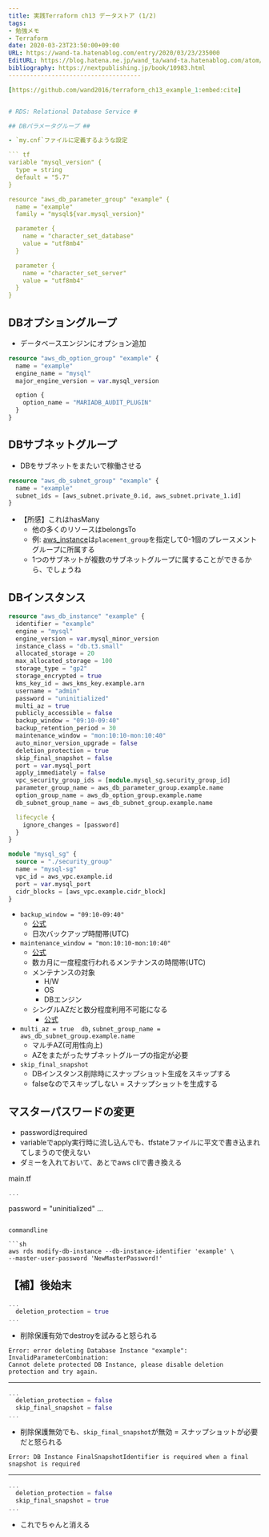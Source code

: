 ```yaml
---
title: 実践Terraform ch13 データストア (1/2)
tags:
- 勉強メモ
- Terraform
date: 2020-03-23T23:50:00+09:00
URL: https://wand-ta.hatenablog.com/entry/2020/03/23/235000
EditURL: https://blog.hatena.ne.jp/wand_ta/wand-ta.hatenablog.com/atom/entry/26006613539604178
bibliography: https://nextpublishing.jp/book/10983.html
-------------------------------------

[https://github.com/wand2016/terraform_ch13_example_1:embed:cite]


# RDS: Relational Database Service #

## DBパラメータグループ ##

- `my.cnf`ファイルに定義するような設定

``` tf
variable "mysql_version" {
  type = string
  default = "5.7"
}

resource "aws_db_parameter_group" "example" {
  name = "example"
  family = "mysql${var.mysql_version}"

  parameter {
    name = "character_set_database"
    value = "utf8mb4"
  }

  parameter {
    name = "character_set_server"
    value = "utf8mb4"
  }
}
```


## DBオプショングループ ##

- データベースエンジンにオプション追加


``` tf
resource "aws_db_option_group" "example" {
  name = "example"
  engine_name = "mysql"
  major_engine_version = var.mysql_version

  option {
    option_name = "MARIADB_AUDIT_PLUGIN"
  }
}
```

## DBサブネットグループ ##

- DBをサブネットをまたいで稼働させる

``` tf
resource "aws_db_subnet_group" "example" {
  name = "example"
  subnet_ids = [aws_subnet.private_0.id, aws_subnet.private_1.id]
}
```

- 【所感】これはhasMany
    - 他の多くのリソースはbelongsTo
    - 例: [aws_instance](https://www.terraform.io/docs/providers/aws/r/instance.html)は`placement_group`を指定して0-1個のプレースメントグループに所属する
    - 1つのサブネットが複数のサブネットグループに属することができるから、でしょうね



## DBインスタンス ##

``` tf
resource "aws_db_instance" "example" {
  identifier = "example"
  engine = "mysql"
  engine_version = var.mysql_minor_version
  instance_class = "db.t3.small"
  allocated_storage = 20
  max_allocated_storage = 100
  storage_type = "gp2"
  storage_encrypted = true
  kms_key_id = aws_kms_key.example.arn
  username = "admin"
  password = "uninitialized"
  multi_az = true
  publicly_accessible = false
  backup_window = "09:10-09:40"
  backup_retention_period = 30
  maintenance_window = "mon:10:10-mon:10:40"
  auto_minor_version_upgrade = false
  deletion_protection = true
  skip_final_snapshot = false
  port = var.mysql_port
  apply_immediately = false
  vpc_security_group_ids = [module.mysql_sg.security_group_id]
  parameter_group_name = aws_db_parameter_group.example.name
  option_group_name = aws_db_option_group.example.name
  db_subnet_group_name = aws_db_subnet_group.example.name

  lifecycle {
    ignore_changes = [password]
  }
}

module "mysql_sg" {
  source = "./security_group"
  name = "mysql-sg"
  vpc_id = aws_vpc.example.id
  port = var.mysql_port
  cidr_blocks = [aws_vpc.example.cidr_block]
}
```

- `backup_window = "09:10-09:40"`
    - [公式](https://docs.aws.amazon.com/AmazonRDS/latest/UserGuide/USER_WorkingWithAutomatedBackups.html#USER_WorkingWithAutomatedBackups.BackupWindow)
    - 日次バックアップ時間帯(UTC)
- `maintenance_window = "mon:10:10-mon:10:40"`
    - [公式](https://docs.aws.amazon.com/AmazonRDS/latest/UserGuide/USER_UpgradeDBInstance.Maintenance.html#AdjustingTheMaintenanceWindow)
    - 数カ月に一度程度行われるメンテナンスの時間帯(UTC)
    - メンテナンスの対象
        - H/W
        - OS
        - DBエンジン
    - シングルAZだと数分程度利用不可能になる
        - [公式](https://aws.amazon.com/jp/premiumsupport/knowledge-center/rds-required-maintenance/)
- `multi_az = true  db`, `subnet_group_name = aws_db_subnet_group.example.name`
    - マルチAZ(可用性向上)
    - AZをまたがったサブネットグループの指定が必要
- `skip_final_snapshot`
    - DBインスタンス削除時にスナップショット生成をスキップする
    - falseなのでスキップしない = スナップショットを生成する


## マスターパスワードの変更 ##

- passwordはrequired
- variableでapply実行時に流し込んでも、tfstateファイルに平文で書き込まれてしまうので使えない
- ダミーを入れておいて、あとでaws cliで書き換える

main.tf

``` tf
...
```

  password = "uninitialized"
...
```

commandline

```sh
aws rds modify-db-instance --db-instance-identifier 'example' \
--master-user-password 'NewMasterPassword!'
```


## 【補】後始末 ##


``` tf
...
  deletion_protection = true
...
```

- 削除保護有効でdestroyを試みると怒られる


```
Error: error deleting Database Instance "example": InvalidParameterCombination: 
Cannot delete protected DB Instance, please disable deletion protection and try again.
```

---



``` tf
...
  deletion_protection = false
  skip_final_snapshot = false
...
```

- 削除保護無効でも、`skip_final_snapshot`が無効 = スナップショットが必要だと怒られる

```
Error: DB Instance FinalSnapshotIdentifier is required when a final snapshot is required
```

---



``` tf
...
  deletion_protection = false
  skip_final_snapshot = true
...
```

- これでちゃんと消える
